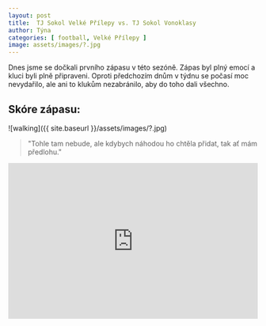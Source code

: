 ```yaml
---
layout: post
title:  TJ Sokol Velké Přílepy vs. TJ Sokol Vonoklasy
author: Týna
categories: [ football, Velké Přílepy ]
image: assets/images/?.jpg
---
```

Dnes jsme se dočkali prvního zápasu v této sezóně. Zápas byl plný emocí a kluci byli plně připraveni. Oproti předchozím dnům v týdnu se počasí moc nevydařilo, ale ani to klukům nezabránilo, aby do toho dali všechno.


## Skóre zápasu: 


![walking]({{ site.baseurl }}/assets/images/?.jpg)

> "Tohle tam nebude, ale kdybych náhodou ho chtěla přidat, tak ať mám předlohu."
<p><iframe style="width:100%;" height="315" src="https://www.youtube.com/embed/Cniqsc9QfDo?rel=0&amp;showinfo=0" frameborder="0" allowfullscreen></iframe></p>
